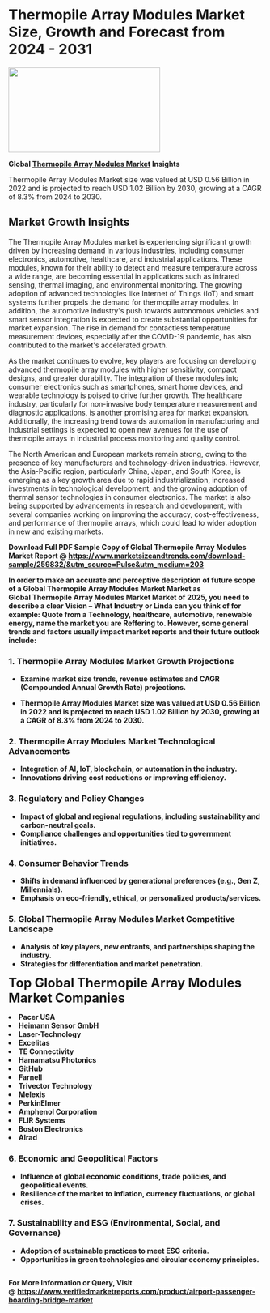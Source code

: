 <H1>Thermopile Array Modules Market Size, Growth and Forecast from 2024 - 2031</H1><img class="aligncenter size-medium wp-image-584254" src="https://thirdeyenews.in/wp-content/uploads/2024/09/Global-Market-Research-300x168.jpeg" alt="" width="300" height="168" /><p><strong>Global&nbsp;<a href="https://www.marketsizeandtrends.com/download-sample/259832/&amp;utm_source=Pulse&amp;utm_medium=203">Thermopile Array Modules Market</a> Insights</strong></p><p>Thermopile Array Modules Market size was valued at USD 0.56 Billion in 2022 and is projected to reach USD 1.02 Billion by 2030, growing at a CAGR of 8.3% from 2024 to 2030.</p><p><h2>Market Growth Insights</h2> <p>The Thermopile Array Modules market is experiencing significant growth driven by increasing demand in various industries, including consumer electronics, automotive, healthcare, and industrial applications. These modules, known for their ability to detect and measure temperature across a wide range, are becoming essential in applications such as infrared sensing, thermal imaging, and environmental monitoring. The growing adoption of advanced technologies like Internet of Things (IoT) and smart systems further propels the demand for thermopile array modules. In addition, the automotive industry's push towards autonomous vehicles and smart sensor integration is expected to create substantial opportunities for market expansion. The rise in demand for contactless temperature measurement devices, especially after the COVID-19 pandemic, has also contributed to the market's accelerated growth.</p> <p><strong></strong></p> <p>As the market continues to evolve, key players are focusing on developing advanced thermopile array modules with higher sensitivity, compact designs, and greater durability. The integration of these modules into consumer electronics such as smartphones, smart home devices, and wearable technology is poised to drive further growth. The healthcare industry, particularly for non-invasive body temperature measurement and diagnostic applications, is another promising area for market expansion. Additionally, the increasing trend towards automation in manufacturing and industrial settings is expected to open new avenues for the use of thermopile arrays in industrial process monitoring and quality control.</p> <p>The North American and European markets remain strong, owing to the presence of key manufacturers and technology-driven industries. However, the Asia-Pacific region, particularly China, Japan, and South Korea, is emerging as a key growth area due to rapid industrialization, increased investments in technological development, and the growing adoption of thermal sensor technologies in consumer electronics. The market is also being supported by advancements in research and development, with several companies working on improving the accuracy, cost-effectiveness, and performance of thermopile arrays, which could lead to wider adoption in new and existing markets.</p> <p><strong></p><p><span class=""><strong>Download Full PDF Sample Copy of Global Thermopile Array Modules Market Report</strong> @ <a href="https://www.marketsizeandtrends.com/download-sample/259832/&amp;utm_source=Pulse&amp;utm_medium=203" target="_blank">https://www.marketsizeandtrends.com/download-sample/259832/&amp;utm_source=Pulse&amp;utm_medium=203</a></span></p><p>In order to make an accurate and perceptive description of future scope of a Global&nbsp;Thermopile Array Modules Market Market as Global&nbsp;Thermopile Array Modules Market Market of 2025, you need to describe a clear Vision &ndash; What Industry or Linda can you think of for example: Quote from a Technology, healthcare, automotive, renewable energy, name the market you are Reffering to. However, some general trends and factors usually impact market reports and their future outlook include:</p><h3>1.&nbsp;<strong>Thermopile Array Modules Market Growth Projections</strong></h3><ul><li>Examine market size trends, revenue estimates and CAGR (Compounded Annual Growth Rate) projections.</li><li><p>Thermopile Array Modules Market size was valued at USD 0.56 Billion in 2022 and is projected to reach USD 1.02 Billion by 2030, growing at a CAGR of 8.3% from 2024 to 2030.</p></li></ul><h3>2.&nbsp;<strong>Thermopile Array Modules Market Technological Advancements</strong></h3><ul><li>Integration of AI, IoT, blockchain, or automation in the industry.</li><li>Innovations driving cost reductions or improving efficiency.</li></ul><h3>3.&nbsp;<strong>Regulatory and Policy Changes</strong></h3><ul><li>Impact of global and regional regulations, including sustainability and carbon-neutral goals.</li><li>Compliance challenges and opportunities tied to government initiatives.</li></ul><h3>4.&nbsp;<strong>Consumer Behavior Trends</strong></h3><ul><li>Shifts in demand influenced by generational preferences (e.g., Gen Z, Millennials).</li><li>Emphasis on eco-friendly, ethical, or personalized products/services.</li></ul><h3>5.&nbsp;<strong>Global Thermopile Array Modules Market Competitive Landscape</strong></h3><ul><li>Analysis of key players, new entrants, and partnerships shaping the industry.</li><li>Strategies for differentiation and market penetration.</li></ul><p data-pm-slice="1 1 []"><span style="color: inherit; font-family: inherit; font-size: 25px;">Top Global Thermopile Array Modules Market Companies</span></p><div class="" data-test-id=""><p><li>Pacer USA</li><li> Heimann Sensor GmbH</li><li> Laser-Technology</li><li> Excelitas</li><li> TE Connectivity</li><li> Hamamatsu Photonics</li><li> GitHub</li><li> Farnell</li><li> Trivector Technology</li><li> Melexis</li><li> PerkinElmer</li><li> Amphenol Corporation</li><li> FLIR Systems</li><li> Boston Electronics</li><li> Alrad</li></p></div><h3>6.&nbsp;<strong>Economic and Geopolitical Factors</strong></h3><ul><li>Influence of global economic conditions, trade policies, and geopolitical events.</li><li>Resilience of the market to inflation, currency fluctuations, or global crises.</li></ul><h3>7.&nbsp;<strong>Sustainability and ESG (Environmental, Social, and Governance)</strong></h3><ul><li>Adoption of sustainable practices to meet ESG criteria.</li><li>Opportunities in green technologies and circular economy principles.</li></ul><h2><strong style="font-size: 14px;">For More Information or Query, Visit @&nbsp;</strong><a style="background-color: #ffffff; font-size: 14px;" href="https://www.marketsizeandtrends.com/report/thermopile-array-modules-market/" target="_blank">https://www.verifiedmarketreports.com/product/airport-passenger-boarding-bridge-market</a></h2>
